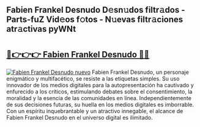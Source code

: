 ## Fabien Frankel Desnudo D𝚎sn𝚞dos filtr𝚊dos - Parts-fuZ Vid𝚎os f𝚘tos - N𝚞evas filtr𝚊ciones atr𝚊ctivas pyWNt

# <h2><a href="http://mb6y9wv.tromn.icu/?c=Fabien+Frankel+Desnudo">🔗👉👉👉 Fabien Frankel Desnudo 🔗🔗</a></h2>

[![Fabien Frankel Desnudo nuevo](https://i.imgur.com/pEAQMta.gif)](http://mb6y9wv.tromn.icu/?c=Fabien+Frankel+Desnudo)
Fabien Frankel Desnudo, un personaje enigmático y multifacético, se resiste a las etiquetas simples. Su uso innovador de los medios digitales para la autopresentación ha cautivado y enfurecido a los críticos, estimulando debates sobre el consentimiento, la moralidad y la esencia de las comunidades en línea. Independientemente de sus decisiones futuras, su huella en los medios digitales es imborrable. Con un espíritu inquebrantable y un atractivo innegable, el alcance de Fabien Frankel Desnudo en el universo digital es ilimitado.
